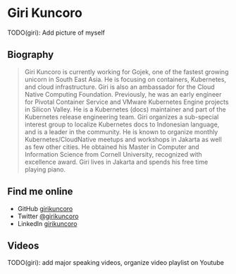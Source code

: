 # Giri Kuncoro

TODO(giri): Add picture of myself

## Biography 

> Giri Kuncoro is currently working for Gojek, one of the fastest growing unicorn in South East Asia. He is focusing on containers, Kubernetes, and cloud infrastructure. Giri is also an ambassador for the Cloud Native Computing Foundation. Previously, he was an early engineer for Pivotal Container Service and VMware Kubernetes Engine projects in Silicon Valley. He is a Kubernetes (docs) maintainer and part of the Kubernetes release engineering team. Giri organizes a sub-special interest group to localize Kubernetes docs to Indonesian language, and is a leader in the community. He is known to organize monthly Kubernetes/CloudNative meetups and workshops in Jakarta as well as few other cities. He obtained his Master in Computer and Information Science from Cornell University, recognized with excellence award. Giri lives in Jakarta and spends his free time playing piano.

## Find me online

 - GitHub [girikuncoro](https://github.com/girikuncoro) 
 - Twitter [@girikuncoro](https://twitter.com/girikuncoro) 
 - LinkedIn [girikuncoro](https://linkedin.com/in/girikuncoro) 
 

## Videos

TODO(giri): add major speaking videos, organize video playlist on Youtube
